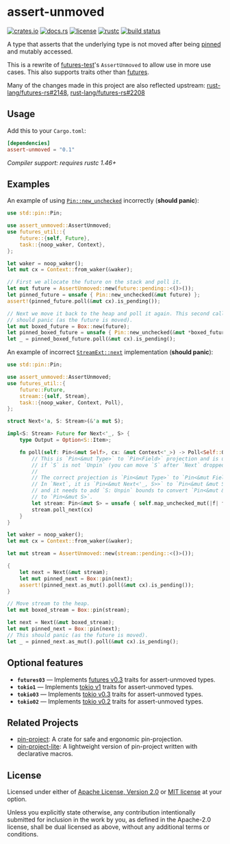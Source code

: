 # assert-unmoved

[![crates.io](https://img.shields.io/crates/v/assert-unmoved?style=flat-square&logo=rust)](https://crates.io/crates/assert-unmoved)
[![docs.rs](https://img.shields.io/badge/docs.rs-assert--unmoved-blue?style=flat-square&logo=docs.rs)](https://docs.rs/assert-unmoved)
[![license](https://img.shields.io/badge/license-Apache--2.0_OR_MIT-blue?style=flat-square)](#license)
[![rustc](https://img.shields.io/badge/rustc-1.46+-blue?style=flat-square&logo=rust)](https://www.rust-lang.org)
[![build status](https://img.shields.io/github/workflow/status/taiki-e/assert-unmoved/CI/main?style=flat-square&logo=github)](https://github.com/taiki-e/assert-unmoved/actions)

A type that asserts that the underlying type is not moved after being
[pinned][pin] and mutably accessed.

This is a rewrite of [futures-test]'s `AssertUnmoved` to allow use in more
use cases. This also supports traits other than [futures][futures03].

Many of the changes made in this project are also reflected upstream:
[rust-lang/futures-rs#2148], [rust-lang/futures-rs#2208]

## Usage

Add this to your `Cargo.toml`:

```toml
[dependencies]
assert-unmoved = "0.1"
```

*Compiler support: requires rustc 1.46+*

## Examples

An example of using [`Pin::new_unchecked`] incorrectly (**should panic**):

```rust
use std::pin::Pin;

use assert_unmoved::AssertUnmoved;
use futures_util::{
    future::{self, Future},
    task::{noop_waker, Context},
};

let waker = noop_waker();
let mut cx = Context::from_waker(&waker);

// First we allocate the future on the stack and poll it.
let mut future = AssertUnmoved::new(future::pending::<()>());
let pinned_future = unsafe { Pin::new_unchecked(&mut future) };
assert!(pinned_future.poll(&mut cx).is_pending());

// Next we move it back to the heap and poll it again. This second call
// should panic (as the future is moved).
let mut boxed_future = Box::new(future);
let pinned_boxed_future = unsafe { Pin::new_unchecked(&mut *boxed_future) };
let _ = pinned_boxed_future.poll(&mut cx).is_pending();
```

An example of incorrect [`StreamExt::next`] implementation (**should panic**):

```rust
use std::pin::Pin;

use assert_unmoved::AssertUnmoved;
use futures_util::{
    future::Future,
    stream::{self, Stream},
    task::{noop_waker, Context, Poll},
};

struct Next<'a, S: Stream>(&'a mut S);

impl<S: Stream> Future for Next<'_, S> {
    type Output = Option<S::Item>;

    fn poll(self: Pin<&mut Self>, cx: &mut Context<'_>) -> Poll<Self::Output> {
        // This is `Pin<&mut Type>` to `Pin<Field>` projection and is unsound
        // if `S` is not `Unpin` (you can move `S` after `Next` dropped).
        //
        // The correct projection is `Pin<&mut Type>` to `Pin<&mut Field>`.
        // In `Next`, it is `Pin<&mut Next<'_, S>>` to `Pin<&mut &mut S>`,
        // and it needs to add `S: Unpin` bounds to convert `Pin<&mut &mut S>`
        // to `Pin<&mut S>`.
        let stream: Pin<&mut S> = unsafe { self.map_unchecked_mut(|f| f.0) };
        stream.poll_next(cx)
    }
}

let waker = noop_waker();
let mut cx = Context::from_waker(&waker);

let mut stream = AssertUnmoved::new(stream::pending::<()>());

{
    let next = Next(&mut stream);
    let mut pinned_next = Box::pin(next);
    assert!(pinned_next.as_mut().poll(&mut cx).is_pending());
}

// Move stream to the heap.
let mut boxed_stream = Box::pin(stream);

let next = Next(&mut boxed_stream);
let mut pinned_next = Box::pin(next);
// This should panic (as the future is moved).
let _ = pinned_next.as_mut().poll(&mut cx).is_pending();
```

## Optional features

- **`futures03`** — Implements [futures v0.3][futures03] traits for assert-unmoved types.
- **`tokio1`** — Implements [tokio v1][tokio1] traits for assert-unmoved types.
- **`tokio03`** — Implements [tokio v0.3][tokio03] traits for assert-unmoved types.
- **`tokio02`** — Implements [tokio v0.2][tokio02] traits for assert-unmoved types.

## Related Projects

- [pin-project]: A crate for safe and ergonomic pin-projection.
- [pin-project-lite]: A lightweight version of pin-project written with declarative macros.

[`Pin::new_unchecked`]: https://doc.rust-lang.org/std/pin/struct.Pin.html#method.new_unchecked
[`StreamExt::next`]: https://docs.rs/futures/0.3/futures/stream/trait.StreamExt.html#method.next
[futures-test]: https://docs.rs/futures-test
[futures03]: https://docs.rs/futures/0.3
[pin-project-lite]: https://github.com/taiki-e/pin-project-lite
[pin-project]: https://github.com/taiki-e/pin-project
[pin]: https://doc.rust-lang.org/std/pin/index.html
[rust-lang/futures-rs#2148]: https://github.com/rust-lang/futures-rs/pull/2148
[rust-lang/futures-rs#2208]: https://github.com/rust-lang/futures-rs/pull/2208
[tokio02]: https://docs.rs/tokio/0.2
[tokio03]: https://docs.rs/tokio/0.3
[tokio1]: https://docs.rs/tokio/1

## License

Licensed under either of [Apache License, Version 2.0](LICENSE-APACHE) or
[MIT license](LICENSE-MIT) at your option.

Unless you explicitly state otherwise, any contribution intentionally submitted
for inclusion in the work by you, as defined in the Apache-2.0 license, shall
be dual licensed as above, without any additional terms or conditions.
